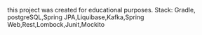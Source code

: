 this project was  created for educational purposes.
Stack: Gradle, postgreSQL,Spring JPA,Liquibase,Kafka,Spring Web,Rest,Lombock,Junit,Mockito
